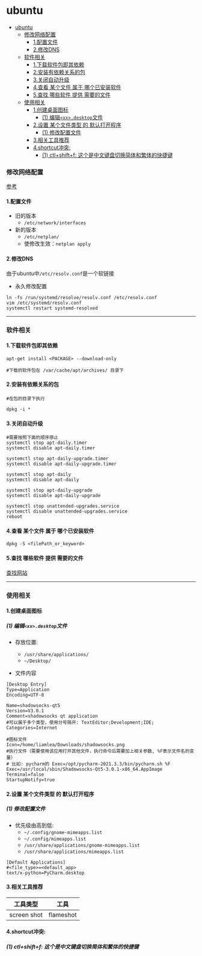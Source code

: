 # ubuntu

<!-- @import "[TOC]" {cmd="toc" depthFrom=1 depthTo=6 orderedList=false} -->
<!-- code_chunk_output -->

- [ubuntu](#ubuntu)
    - [修改网络配置](#修改网络配置)
      - [1.配置文件](#1配置文件)
      - [2.修改DNS](#2修改dns)
    - [软件相关](#软件相关)
      - [1.下载软件包即其依赖](#1下载软件包即其依赖)
      - [2.安装有依赖关系的包](#2安装有依赖关系的包)
      - [3.关闭自动升级](#3关闭自动升级)
      - [4.查看 某个文件 属于 哪个已安装软件](#4查看-某个文件-属于-哪个已安装软件)
      - [5.查找 哪些软件 提供 需要的文件](#5查找-哪些软件-提供-需要的文件)
    - [使用相关](#使用相关)
      - [1.创建桌面图标](#1创建桌面图标)
        - [(1) 编辑`<xx>.desktop`文件](#1-编辑xxdesktop文件)
      - [2.设置 某个文件类型 的 默认打开程序](#2设置-某个文件类型-的-默认打开程序)
        - [(1) 修改配置文件](#1-修改配置文件)
      - [3.相关工具推荐](#3相关工具推荐)
      - [4.shortcut冲突:](#4shortcut冲突)
        - [(1) ctl+shift+f: 这个是中文键盘切换简体和繁体的快捷键](#1-ctlshiftf-这个是中文键盘切换简体和繁体的快捷键)

<!-- /code_chunk_output -->

### 修改网络配置
[参考](https://wiki.debian.org/NetworkConfiguration#Starting_and_Stopping_Interfaces)
#### 1.配置文件
* 旧的版本
  * `/etc/network/interfaces`
* 新的版本
  * `/etc/netplan/`
  * 使修改生效：`netplan apply`

#### 2.修改DNS
由于ubuntu中`/etc/resolv.conf`是一个软链接
* 永久修改配置
```shell
ln -fs /run/systemd/resolve/resolv.conf /etc/resolv.conf
vim /etc/systemd/resolv.conf
systemctl restart systemd-resolved
```

***

### 软件相关

#### 1.下载软件包即其依赖
```shell
apt-get install <PACKAGE> --download-only

#下载的软件包在 /var/cache/apt/archives/ 目录下
```

#### 2.安装有依赖关系的包
```shell
#在包的目录下执行

dpkg -i *
```

#### 3.关闭自动升级
```shell
#需要按照下面的顺序停止
systemctl stop apt-daily.timer
systemctl disable apt-daily.timer

systemctl stop apt-daily-upgrade.timer
systemctl disable apt-daily-upgrade.timer

systemctl stop apt-daily
systemctl disable apt-daily

systemctl stop apt-daily-upgrade
systemctl disable apt-daily-upgrade

systemctl stop unattended-upgrades.service
systemctl disable unattended-upgrades.service
reboot
```

#### 4.查看 某个文件 属于 哪个已安装软件
```shell
dpkg -S <filePath_or_keyword>
```

#### 5.查找 哪些软件 提供 需要的文件
[查找网站](https://packages.ubuntu.com/)

***

### 使用相关

#### 1.创建桌面图标

##### (1) 编辑`<xx>.desktop`文件
* 存放位置: 
  * `/usr/share/applications/`
  * `~/Desktop/`

* 文件内容
```shell
[Desktop Entry]
Type=Application
Encoding=UTF-8

Name=shadowsocks-qt5
Version=V3.0.1
Comment=shadowsocks qt application
#可以属于多个类型，使用分号隔开: TextEditor;Development;IDE;
Categories=Internet

#图标文件
Icon=/home/liamlea/Downloads/shadowsocks.png
#执行文件（需要使用该应用打开其他文件，执行命令后需要加上相关参数, %F表示文件名的变量）
# 比如: pycharm的 Exec=/opt/pycharm-2021.3.3/bin/pycharm.sh %F
Exec=/usr/local/sbin/Shadowsocks-Qt5-3.0.1-x86_64.AppImage
Terminal=false
StartupNotify=true
```

#### 2.设置 某个文件类型 的 默认打开程序

##### (1) 修改配置文件
* 优先级由高到低: 
  * `~/.config/gnome-mimeapps.list`
  * `~/.config/mimeapps.list`
  * `/usr/share/applications/gnome-mimeapps.list`
  * `/usr/share/applications/mimeapps.list`

```shell
[Default Applications]
#<file_type>=<default_app>
text/x-python=PyCharm.desktop
```

#### 3.相关工具推荐

|工具类型|工具|
|-|-|
|screen shot|flameshot|

#### 4.shortcut冲突: 

##### (1) ctl+shift+f: 这个是中文键盘切换简体和繁体的快捷键